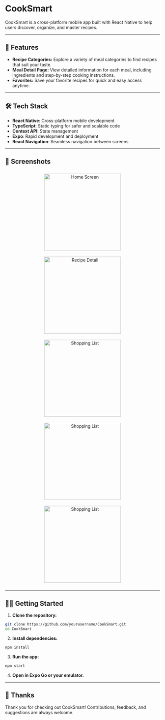 # CookSmart

CookSmart is a cross-platform mobile app built with React Native to help users discover, organize, and master recipes.

---

## 🚀 Features

- **Recipe Categories:** Explore a variety of meal categories to find recipes that suit your taste.
- **Meal Detail Page:** View detailed information for each meal, including ingredients and step-by-step cooking instructions.
- **Favorites:** Save your favorite recipes for quick and easy access anytime.

---

## 🛠️ Tech Stack

- **React Native**: Cross-platform mobile development
- **TypeScript**: Static typing for safer and scalable code
- **Context API**: State management
- **Expo**: Rapid development and deployment
- **React Navigation**: Seamless navigation between screens

---

## 📱 Screenshots

<p align="center">
  <img src="assets/screenshots/startscreen.png" alt="Home Screen" width="250" style="margin: 10px;" />
  <img src="assets/screenshots/drawer.png" alt="Recipe Detail" width="250" style="margin: 10px;" />
  <img src="assets/screenshots/categoryItmes.png" alt="Shopping List" width="250" style="margin: 10px;" />
  <img src="assets/screenshots/mealDetail.png" alt="Shopping List" width="250" style="margin: 10px;" />
  <img src="assets/screenshots/favorites.png" alt="Shopping List" width="250" style="margin: 10px;" />
</p>

---

## 🧑‍🍳 Getting Started

1. **Clone the repository:**

```bash
git clone https://github.com/yourusername/CookSmart.git
cd CookSmart
```

2. **Install dependencies:**

```bash
npm install
```

3. **Run the app:**

```bash
npm start
```

4. **Open in Expo Go or your emulator.**

---
## 🙏 Thanks

Thank you for checking out CookSmart! Contributions, feedback, and suggestions are always welcome.